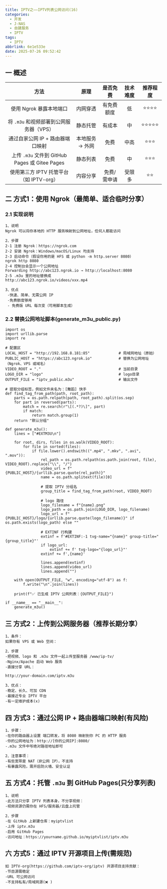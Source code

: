 ```yaml
---
title: IPTV之——IPTV列表公网访问(16)
categories:
  - 开发
  - J-NAS
  - 自建服务   
  - IPTV
tags:
  - IPTV
abbrlink: 6e1e533e
date: 2025-07-26 09:52:42
---
```

## 一 概述

|                      方法                      |      原理       |  是否免费   | 技术难度 | 推荐程度 |
| :--------------------------------------------: | :-------------: | :---------: | :------: | :------: |
|            使用 Ngrok 暴露本地端口             |    内网穿透     | 有免费额度  |    低    |   ⭐⭐⭐⭐   |
|    将 `.m3u` 和视频部署到公网服务器（VPS）     |    静态托管     |   有成本    |    中    |  ⭐⭐⭐⭐⭐   |
|        通过自家公网 IP + 路由器端口映射        | 本地服务 → 外网 |    免费     |   中高   |   ⭐⭐⭐    |
| 上传 `.m3u` 文件到 GitHub Pages 或 Gitee Pages |    静态列表     |    免费     |    中    |   ⭐⭐⭐    |
|    使用第三方 IPTV 托管平台（如 IPTV-org）     |    内容分享     | 免费/需申请 |  受限多  |    ⭐⭐    |

<!--more-->

## 二 方式1：使用 **Ngrok**（最简单、适合临时分享）

### 2.1 实现说明

```
1、说明
Ngrok 可以将你本地的 HTTP 服务映射到公网地址，任何人都能访问

2、步骤
2-1 注册 Ngrok：https://ngrok.com
2-2 安装 Ngrok：Windows/macOS/Linux 均支持
2-3 启动命令（假设你用的是 HFS 或 python -m http.server 8080）
ngrok http 8080
2-4 控制台会显示一个公网地址
Forwarding http://abc123.ngrok.io → http://localhost:8080
2-5 .m3u 里的地址替换成
http://abc123.ngrok.io/videos/xxx.mp4

3、优点
 -快速、简单、无需公网 IP
 -免费额度够用
 - 免费版 URL 每次变（可用脚本生成）
```

### 2.2 替换公网地址脚本(generate_m3u_public.py)

```
import os
import urllib.parse
import re

# 配置区
LOCAL_HOST = "http://192.168.8.181:85"             # 局域网地址（原始）
PUBLIC_HOST = "https://abc123.ngrok.io"            # 替换为公网地址（Ngrok、VPS 或域名）
VIDEO_ROOT = "."                                   # 当前目录
LOGO_DIR = "logo"                                  # logo目录
OUTPUT_FILE = "iptv_public.m3u"                    # 输出文件

# 提取分组标签，例如文件夹名为：[舞蹈] 快手
def find_tag_from_path(path, root_path):
    parts = os.path.relpath(path, root_path).split(os.sep)
    for part in reversed(parts):
        match = re.search(r"\[(.*?)\]", part)
        if match:
            return match.group(1)
    return "默认分组"

def generate_m3u():
    lines = ["#EXTM3U\n"]

    for root, dirs, files in os.walk(VIDEO_ROOT):
        for file in sorted(files):
            if file.lower().endswith((".mp4", ".mkv", ".avi", ".mov")):
                rel_path = os.path.relpath(os.path.join(root, file), VIDEO_ROOT).replace("\\", "/")
                video_url = f"{PUBLIC_HOST}/{urllib.parse.quote(rel_path)}"
                name = os.path.splitext(file)[0]

                # 提取 IPTV 分组名
                group_title = find_tag_from_path(root, VIDEO_ROOT)

                # logo 路径
                logo_filename = f"{name}.png"
                logo_path = os.path.join(LOGO_DIR, logo_filename)
                logo_url = f"{PUBLIC_HOST}/logo/{urllib.parse.quote(logo_filename)}" if os.path.exists(logo_path) else ""

                # EXTINF 行构建
                extinf = f'#EXTINF:-1 tvg-name="{name}" group-title="{group_title}"'
                if logo_url:
                    extinf += f' tvg-logo="{logo_url}"'
                extinf += f',{name}'

                lines.append(extinf)
                lines.append(video_url)
                lines.append("")

    with open(OUTPUT_FILE, "w", encoding="utf-8") as f:
        f.write("\n".join(lines))

    print(f"✅ 已生成 IPTV 公网列表：{OUTPUT_FILE}")

if __name__ == "__main__":
    generate_m3u()

```

## 三 方式2：上传到公网服务器（推荐长期分享）

```
1、条件：
如果你有 VPS 或 Web 空间：

2、步骤
-把视频、logo 和 .m3u 文件一起上传至服务器 /www/ip-tv/
-Nginx/Apache 启动 Web 服务
-直接分享 URL：

http://your-domain.com/iptv.m3u

3、优点：
-稳定、长久、可加 CDN
-最接近专业 IPTV 平台
-有一定维护成本(x)
```

## 四  方式3：通过公网 IP + 路由器端口映射(有风险)

```
1、步骤：
-在你的路由器上设置 端口转发，将 8080 映射到你 PC 的 HTTP 服务
-你的公网地址为：http://[你的公网IP]:8080/
-.m3u 文件中写绝对路径地址即可

2、注意事项：
-有些宽带是 NAT（非公网 IP），不支持
-有暴露风险，需开启防火墙、安全认证
```

## 五 方式4：托管 `.m3u` 到 GitHub Pages(只分享列表)

```
1、说明
-此方法只分享 IPTV 列表本身，不分享视频：
-视频资源仍需你在 HFS/服务器/云盘上托管

2、步骤
-在 GitHub 上新建仓库：myiptvlist
-上传 iptv.m3u
-启用 GitHub Pages
-访问地址：https://yourname.github.io/myiptvlist/iptv.m3u
```

## 六 方式5：通过 IPTV 开源项目上传(需规范)

```
如 IPTV-org(https://github.com/iptv-org/iptv) 开源项目支持贡献：
-节目源需稳定
-URL 可公网访问
-不支持私有/局域网源(❌ )
```

